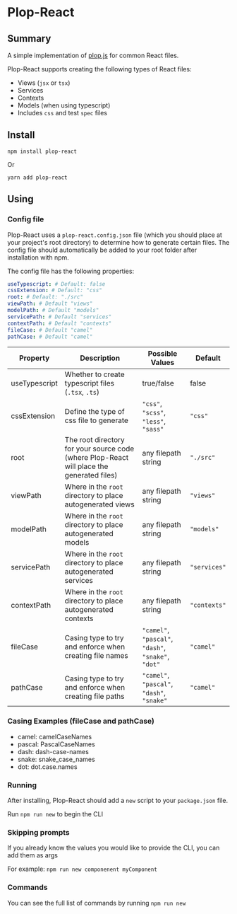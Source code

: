 # Plop-React

## Summary
A simple implementation of [plop.js](https://plopjs.com/) for common React files.

Plop-React supports creating the following types of React files:
* Views (`jsx` or `tsx`)
* Services
* Contexts
* Models (when using typescript)
* Includes `css` and test `spec` files

## Install
`npm install plop-react`

Or

`yarn add plop-react`

## Using

### Config file
Plop-React uses a `plop-react.config.json` file (which you should place at your project's root directory) to determine how to generate certain files. The config file should automatically be added to your root folder after installation with npm.

The config file has the following properties:

```yaml
useTypescript: # Default: false
cssExtension: # Default: "css"
root: # Default: "./src"
viewPath: # Default "views"
modelPath: # Default "models"
servicePath: # Default "services"
contextPath: # Default "contexts"
fileCase: # Default "camel"
pathCase: # Default "camel"
```

|Property|Description|Possible Values|Default|
|--------|-----------|---------------|-------|
|useTypescript|Whether to create typescript files (`.tsx`, `.ts`)|true/false|false|
|cssExtension|Define the type of css file to generate|`"css"`, `"scss"`, `"less"`, `"sass"`|`"css"`|
|root|The root directory for your source code (where Plop-React will place the generated files)|any filepath string|`"./src"`|
|viewPath|Where in the `root` directory to place autogenerated views|any filepath string|`"views"`|
|modelPath|Where in the `root` directory to place autogenerated models|any filepath string|`"models"`|
|servicePath|Where in the `root` directory to place autogenerated services|any filepath string|`"services"`|
|contextPath|Where in the `root` directory to place autogenerated contexts|any filepath string|`"contexts"`|
|fileCase|Casing type to try and enforce when creating file names|`"camel"`, `"pascal"`, `"dash"`, `"snake"`, `"dot"`|`"camel"`|
|pathCase|Casing type to try and enforce when creating file paths|`"camel"`, `"pascal"`, `"dash"`, `"snake"`|`"camel"`|

### Casing Examples (fileCase and pathCase)
* camel: camelCaseNames
* pascal: PascalCaseNames
* dash: dash-case-names
* snake: snake_case_names
* dot: dot.case.names

### Running
After installing, Plop-React should add a `new` script to your `package.json` file.

Run `npm run new` to begin the CLI

### Skipping prompts
If you already know the values you would like to provide the CLI, you can add them as args

For example: `npm run new componenent myComponent`

### Commands
You can see the full list of commands by running `npm run new`

